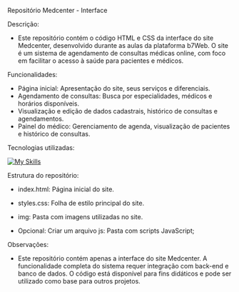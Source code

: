 Repositório Medcenter - Interface

Descrição:

- Este repositório contém o código HTML e CSS da interface do site Medcenter, desenvolvido durante as aulas da plataforma b7Web. O site é um sistema de agendamento de consultas médicas online, com foco em facilitar o acesso à saúde para pacientes e médicos.

Funcionalidades:

- Página inicial: Apresentação do site, seus serviços e diferenciais.
- Agendamento de consultas: Busca por especialidades, médicos e horários disponíveis.
- Visualização e edição de dados cadastrais, histórico de consultas e agendamentos.
- Painel do médico: Gerenciamento de agenda, visualização de pacientes e histórico de consultas.
  
Tecnologias utilizadas:

[![My Skills](https://skillicons.dev/icons?i=html,css,git,github)](https://skillicons.dev)

Estrutura do repositório:

- index.html: Página inicial do site.
- styles.css: Folha de estilo principal do site.
- img: Pasta com imagens utilizadas no site.

- Opcional: Criar um arquivo js: Pasta com scripts JavaScript;
 
Observações:

- Este repositório contém apenas a interface do site Medcenter. A funcionalidade completa do sistema requer integração com back-end e banco de dados.
O código está disponível para fins didáticos e pode ser utilizado como base para outros projetos.

